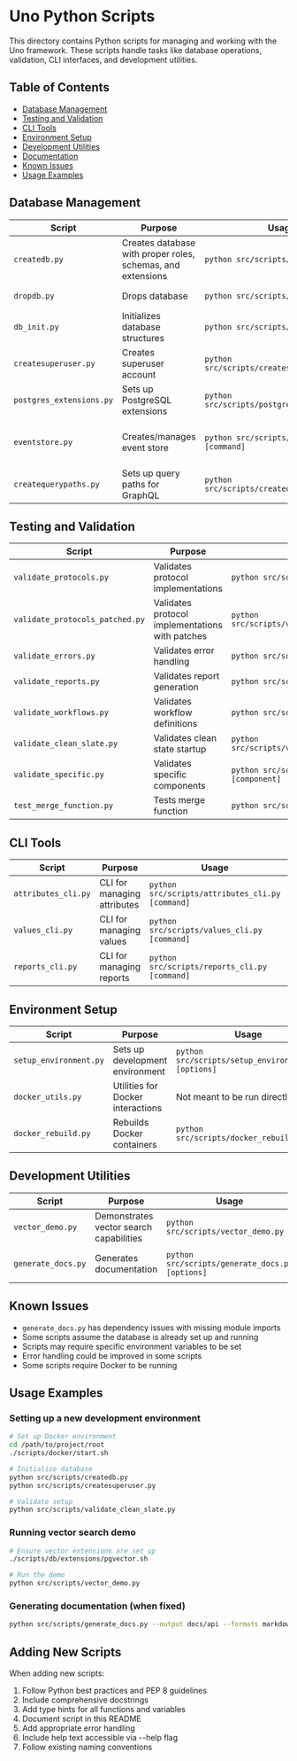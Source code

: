 # Uno Python Scripts

This directory contains Python scripts for managing and working with the Uno framework. These scripts handle tasks like database operations, validation, CLI interfaces, and development utilities.

## Table of Contents
- [Database Management](#database-management)
- [Testing and Validation](#testing-and-validation)
- [CLI Tools](#cli-tools)
- [Environment Setup](#environment-setup)
- [Development Utilities](#development-utilities)
- [Documentation](#documentation)
- [Known Issues](#known-issues)
- [Usage Examples](#usage-examples)

## Database Management

| Script | Purpose | Usage | Notes |
|--------|---------|-------|-------|
| `createdb.py` | Creates database with proper roles, schemas, and extensions | `python src/scripts/createdb.py` | Requires PostgreSQL running |
| `dropdb.py` | Drops database | `python src/scripts/dropdb.py` | Use with caution |
| `db_init.py` | Initializes database structures | `python src/scripts/db_init.py` | |
| `createsuperuser.py` | Creates superuser account | `python src/scripts/createsuperuser.py` | |
| `postgres_extensions.py` | Sets up PostgreSQL extensions | `python src/scripts/postgres_extensions.py` | |
| `eventstore.py` | Creates/manages event store | `python src/scripts/eventstore.py [command]` | Commands: create, purge, reset |
| `createquerypaths.py` | Sets up query paths for GraphQL | `python src/scripts/createquerypaths.py` | |

## Testing and Validation

| Script | Purpose | Usage | Notes |
|--------|---------|-------|-------|
| `validate_protocols.py` | Validates protocol implementations | `python src/scripts/validate_protocols.py` | |
| `validate_protocols_patched.py` | Validates protocol implementations with patches | `python src/scripts/validate_protocols_patched.py` | |
| `validate_errors.py` | Validates error handling | `python src/scripts/validate_errors.py` | |
| `validate_reports.py` | Validates report generation | `python src/scripts/validate_reports.py` | |
| `validate_workflows.py` | Validates workflow definitions | `python src/scripts/validate_workflows.py` | |
| `validate_clean_slate.py` | Validates clean state startup | `python src/scripts/validate_clean_slate.py` | |
| `validate_specific.py` | Validates specific components | `python src/scripts/validate_specific.py [component]` | |
| `test_merge_function.py` | Tests merge function | `python src/scripts/test_merge_function.py` | |

## CLI Tools

| Script | Purpose | Usage | Notes |
|--------|---------|-------|-------|
| `attributes_cli.py` | CLI for managing attributes | `python src/scripts/attributes_cli.py [command]` | |
| `values_cli.py` | CLI for managing values | `python src/scripts/values_cli.py [command]` | |
| `reports_cli.py` | CLI for managing reports | `python src/scripts/reports_cli.py [command]` | |

## Environment Setup

| Script | Purpose | Usage | Notes |
|--------|---------|-------|-------|
| `setup_environment.py` | Sets up development environment | `python src/scripts/setup_environment.py [options]` | |
| `docker_utils.py` | Utilities for Docker interactions | Not meant to be run directly | |
| `docker_rebuild.py` | Rebuilds Docker containers | `python src/scripts/docker_rebuild.py` | |

## Development Utilities

| Script | Purpose | Usage | Notes |
|--------|---------|-------|-------|
| `vector_demo.py` | Demonstrates vector search capabilities | `python src/scripts/vector_demo.py` | |
| `generate_docs.py` | Generates documentation | `python src/scripts/generate_docs.py [options]` | Has dependency issues |

## Known Issues

- `generate_docs.py` has dependency issues with missing module imports
- Some scripts assume the database is already set up and running
- Scripts may require specific environment variables to be set
- Error handling could be improved in some scripts
- Some scripts require Docker to be running

## Usage Examples

### Setting up a new development environment

```bash
# Set up Docker environment
cd /path/to/project/root
./scripts/docker/start.sh

# Initialize database
python src/scripts/createdb.py
python src/scripts/createsuperuser.py

# Validate setup
python src/scripts/validate_clean_slate.py
```

### Running vector search demo

```bash
# Ensure vector extensions are set up
./scripts/db/extensions/pgvector.sh

# Run the demo
python src/scripts/vector_demo.py
```

### Generating documentation (when fixed)

```bash
python src/scripts/generate_docs.py --output docs/api --formats markdown openapi
```

## Adding New Scripts

When adding new scripts:

1. Follow Python best practices and PEP 8 guidelines
2. Include comprehensive docstrings
3. Add type hints for all functions and variables
4. Document script in this README
5. Add appropriate error handling
6. Include help text accessible via --help flag
7. Follow existing naming conventions